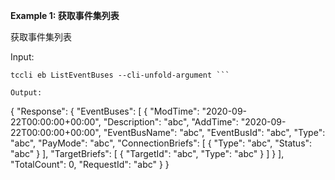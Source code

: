 **Example 1: 获取事件集列表**

获取事件集列表

Input: 

```
tccli eb ListEventBuses --cli-unfold-argument ```

Output: 
```
{
    "Response": {
        "EventBuses": [
            {
                "ModTime": "2020-09-22T00:00:00+00:00",
                "Description": "abc",
                "AddTime": "2020-09-22T00:00:00+00:00",
                "EventBusName": "abc",
                "EventBusId": "abc",
                "Type": "abc",
                "PayMode": "abc",
                "ConnectionBriefs": [
                    {
                        "Type": "abc",
                        "Status": "abc"
                    }
                ],
                "TargetBriefs": [
                    {
                        "TargetId": "abc",
                        "Type": "abc"
                    }
                ]
            }
        ],
        "TotalCount": 0,
        "RequestId": "abc"
    }
}
```

